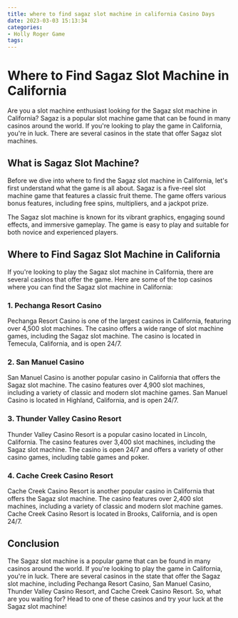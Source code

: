 ```yaml
---
title: where to find sagaz slot machine in california Casino Days
date: 2023-03-03 15:13:34
categories:
- Holly Roger Game
tags:
---
```

# Where to Find Sagaz Slot Machine in California

Are you a slot machine enthusiast looking for the Sagaz slot machine in California? Sagaz is a popular slot machine game that can be found in many casinos around the world. If you're looking to play the game in California, you're in luck. There are several casinos in the state that offer Sagaz slot machines.

## What is Sagaz Slot Machine?

Before we dive into where to find the Sagaz slot machine in California, let's first understand what the game is all about. Sagaz is a five-reel slot machine game that features a classic fruit theme. The game offers various bonus features, including free spins, multipliers, and a jackpot prize.

The Sagaz slot machine is known for its vibrant graphics, engaging sound effects, and immersive gameplay. The game is easy to play and suitable for both novice and experienced players.

## Where to Find Sagaz Slot Machine in California

If you're looking to play the Sagaz slot machine in California, there are several casinos that offer the game. Here are some of the top casinos where you can find the Sagaz slot machine in California:

### 1. Pechanga Resort Casino

Pechanga Resort Casino is one of the largest casinos in California, featuring over 4,500 slot machines. The casino offers a wide range of slot machine games, including the Sagaz slot machine. The casino is located in Temecula, California, and is open 24/7.

### 2. San Manuel Casino

San Manuel Casino is another popular casino in California that offers the Sagaz slot machine. The casino features over 4,900 slot machines, including a variety of classic and modern slot machine games. San Manuel Casino is located in Highland, California, and is open 24/7.

### 3. Thunder Valley Casino Resort

Thunder Valley Casino Resort is a popular casino located in Lincoln, California. The casino features over 3,400 slot machines, including the Sagaz slot machine. The casino is open 24/7 and offers a variety of other casino games, including table games and poker.

### 4. Cache Creek Casino Resort

Cache Creek Casino Resort is another popular casino in California that offers the Sagaz slot machine. The casino features over 2,400 slot machines, including a variety of classic and modern slot machine games. Cache Creek Casino Resort is located in Brooks, California, and is open 24/7.

## Conclusion

The Sagaz slot machine is a popular game that can be found in many casinos around the world. If you're looking to play the game in California, you're in luck. There are several casinos in the state that offer the Sagaz slot machine, including Pechanga Resort Casino, San Manuel Casino, Thunder Valley Casino Resort, and Cache Creek Casino Resort. So, what are you waiting for? Head to one of these casinos and try your luck at the Sagaz slot machine!